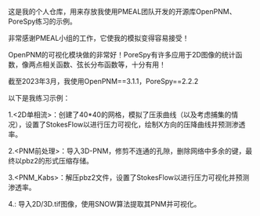 这是我的个人仓库，用来存放我使用PMEAL团队开发的开源库OpenPNM、PoreSpy练习的示例。

非常感谢PMEAL小组的工作，它使我的模拟变得容易接受！

OpenPNM的可视化模块做的非常好！PoreSpy有许多应用于2D图像的统计函数，像两点相关函数、弦长分布函数等，十分有用！

截至2023年3月，我使用OpenPNM==3.1.1，PoreSpy==2.2.2

以下是我练习示例：

1.<2D单相流>：创建了40*40的网格，模拟了压汞曲线（以及考虑捕集的情况），设置了StokesFlow以进行压力可视化，绘制X方向的压降曲线并预测渗透率。

2.<PNM前处理>：导入3D-PNM，修剪不连通的孔隙，删除网络中多余的键，最终以pbz2的形式压缩存储。

3.<PNM_Kabs>：解压pbz2文件，设置了StokesFlow以进行压力可视化并预测渗透率。

4.<SNOW>: 导入2D/3D.tif图像，使用SNOW算法提取其PNM并可视化。
